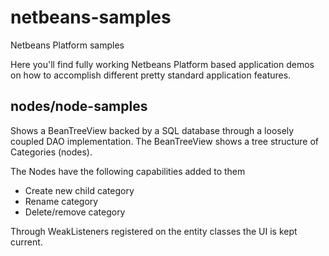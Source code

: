 netbeans-samples
================
Netbeans Platform samples

Here you'll find fully working Netbeans Platform based application demos on how to accomplish different pretty standard application features.

## nodes/node-samples
Shows a BeanTreeView backed by a SQL database through a loosely coupled DAO implementation. 
The BeanTreeView shows a tree structure of Categories (nodes).

The Nodes have the following capabilities added to them
* Create new child category
* Rename category
* Delete/remove category

Through WeakListeners registered on the entity classes the UI is kept current.

